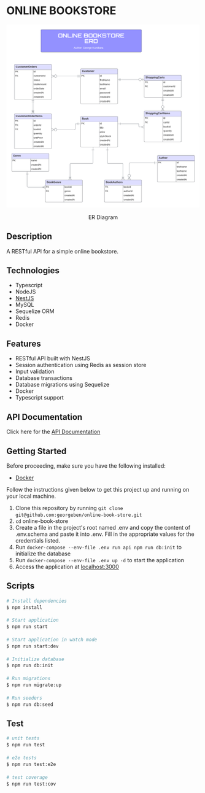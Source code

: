 # ONLINE BOOKSTORE

![Online Bookstore ER Diagram](erd.png)

<p align="center">
  ER Diagram
</p>

## Description
A RESTful API for a simple online bookstore.

## Technologies
- Typescript
- NodeJS
- [NestJS](https://nestjs.com/)
- MySQL
- Sequelize ORM
- Redis
- Docker

## Features
- RESTful API built with NestJS
- Session authentication using Redis as session store
- Input validation
- Database transactions
- Database migrations using Sequelize
- Docker
- Typescript support

## API Documentation
Click here for the [API Documentation](https://documenter.getpostman.com/view/5935573/2s9YeLZqFz)

## Getting Started
Before proceeding, make sure you have the following installed:
- [Docker](https://www.docker.com/)

Follow the instructions given below to get this project up and running on your local machine.  

1. Clone this repository by running `git clone git@github.com:georgeben/online-book-store.git`
2. `cd` online-book-store
3. Create a file in the project's root named .env and copy the content of .env.schema and paste it into .env. Fill in the appropriate values for the credentials listed.
4. Run `docker-compose --env-file .env run api npm run db:init` to initialize the database
5. Run `docker-compose --env-file .env up -d` to start the application
6. Access the application at [localhost:3000](http://localhost:3000)

## Scripts

```bash
# Install dependencies
$ npm install

# Start application
$ npm run start

# Start application in watch mode
$ npm run start:dev

# Initialize database
$ npm run db:init

# Run migrations
$ npm run migrate:up

# Run seeders
$ npm run db:seed
```

## Test

```bash
# unit tests
$ npm run test

# e2e tests
$ npm run test:e2e

# test coverage
$ npm run test:cov
```


